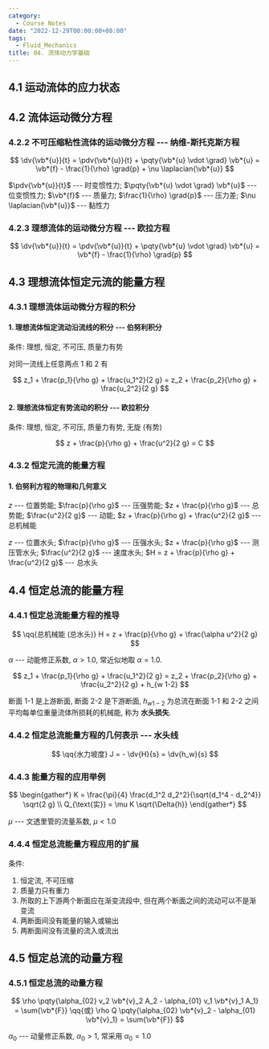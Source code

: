 ```yaml
---
category:
  - Course Notes
date: "2022-12-29T00:00:00+08:00"
tags:
  - Fluid_Mechanics
title: 04. 流体动力学基础
---
```


## 4.1 运动流体的应力状态

## 4.2 流体运动微分方程

### 4.2.2 不可压缩粘性流体的运动微分方程 --- 纳维-斯托克斯方程

$$
\dv{\vb*{u}}{t}
= \pdv{\vb*{u}}{t} + \pqty{\vb*{u} \vdot \grad} \vb*{u}
= \vb*{f} - \frac{1}{\rho} \grad{p} + \nu \laplacian{\vb*{u}}
$$

$\pdv{\vb*{u}}{t}$ --- 时变惯性力; $\pqty{\vb*{u} \vdot \grad} \vb*{u}$ --- 位变惯性力; $\vb*{f}$ --- 质量力; $\frac{1}{\rho} \grad{p}$ --- 压力差; $\nu \laplacian{\vb*{u}}$ --- 黏性力

### 4.2.3 理想流体的运动微分方程 --- 欧拉方程

$$
\dv{\vb*{u}}{t}
= \pdv{\vb*{u}}{t} + \pqty{\vb*{u} \vdot \grad} \vb*{u}
= \vb*{f} - \frac{1}{\rho} \grad{p}
$$

## 4.3 理想流体恒定元流的能量方程

### 4.3.1 理想流体运动微分方程的积分

#### 1. 理想流体恒定流动沿流线的积分 --- 伯努利积分

条件: 理想, 恒定, 不可压, 质量力有势

对同一流线上任意两点 1 和 2 有

$$
z_1 + \frac{p_1}{\rho g} + \frac{u_1^2}{2 g} = z_2 + \frac{p_2}{\rho g} + \frac{u_2^2}{2 g}
$$

#### 2. 理想流体恒定有势流动的积分 --- 欧拉积分

条件: 理想, 恒定, 不可压, 质量力有势, 无旋 (有势)

$$
z + \frac{p}{\rho g} + \frac{u^2}{2 g} = C
$$

### 4.3.2 恒定元流的能量方程

#### 1. 伯努利方程的物理和几何意义

$z$ --- 位置势能; $\frac{p}{\rho g}$ --- 压强势能; $z + \frac{p}{\rho g}$ --- 总势能; $\frac{u^2}{2 g}$ --- 动能; $z + \frac{p}{\rho g} + \frac{u^2}{2 g}$ --- 总机械能

$z$ --- 位置水头; $\frac{p}{\rho g}$ --- 压强水头; $z + \frac{p}{\rho g}$ --- 测压管水头; $\frac{u^2}{2 g}$ --- 速度水头; $H = z + \frac{p}{\rho g} + \frac{u^2}{2 g}$ --- 总水头

## 4.4 恒定总流的能量方程

### 4.4.1 恒定总流能量方程的推导

$$
\qq{总机械能 (总水头)} H = z + \frac{p}{\rho g} + \frac{\alpha u^2}{2 g}
$$

$\alpha$ --- 动能修正系数, $\alpha > 1.0$, 常近似地取 $\alpha = 1.0$.

$$
z_1 + \frac{p_1}{\rho g} + \frac{u_1^2}{2 g} = z_2 + \frac{p_2}{\rho g} + \frac{u_2^2}{2 g} + h_{w 1-2}
$$

断面 1-1 是上游断面, 断面 2-2 是下游断面, $h_{w 1-2}$ 为总流在断面 1-1 和 2-2 之间平均每单位重量流体所损耗的机械能, 称为 **水头损失**.

### 4.4.2 恒定总流能量方程的几何表示 --- 水头线

$$
\qq{水力坡度} J = - \dv{H}{s} = \dv{h_w}{s}
$$

### 4.4.3 能量方程的应用举例

$$
\begin{gather*}
  K = \frac{\pi}{4} \frac{d_1^2 d_2^2}{\sqrt{d_1^4 - d_2^4}} \sqrt{2 g} \\
  Q_{\text{实}} = \mu K \sqrt{\Delta{h}}
\end{gather*}
$$

$\mu$ --- 文透里管的流量系数, $\mu < 1.0$

### 4.4.4 恒定总流能量方程应用的扩展

条件:

1. 恒定流, 不可压缩
2. 质量力只有重力
3. 所取的上下游两个断面应在渐变流段中, 但在两个断面之间的流动可以不是渐变流
4. 两断面间没有能量的输入或输出
5. 两断面间没有流量的流入或流出

## 4.5 恒定总流的动量方程

### 4.5.1 恒定总流的动量方程

$$
\rho \pqty{\alpha_{02} v_2 \vb*{v}_2 A_2 - \alpha_{01} v_1 \vb*{v}_1 A_1} = \sum{\vb*{F}}
\qq{或}
\rho Q \pqty{\alpha_{02} \vb*{v}_2 - \alpha_{01} \vb*{v}_1} = \sum{\vb*{F}}
$$

$\alpha_0$ --- 动量修正系数, $\alpha_0 > 1$, 常采用 $\alpha_0 = 1.0$
